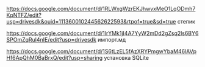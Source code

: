 https://docs.google.com/document/d/1RLWxgWzrEKJhwvxMeO1LqODmh7KpNTFZ/edit?usp=drivesdk&ouid=111360010244562622593&rtpof=true&sd=true степик

https://docs.google.com/document/d/1lrYMk1jI4A7YyW2mDd2gZsq2ls6BY6SPOmZqRul4nIE/edit?usp=drivesdk импорт.мд

https://docs.google.com/document/d/1S6tLzEL5fAzXRYPmgwYbaM46lAVpHf6ApQhM0BaBrxQ/edit?usp=sharing установка SQLite
